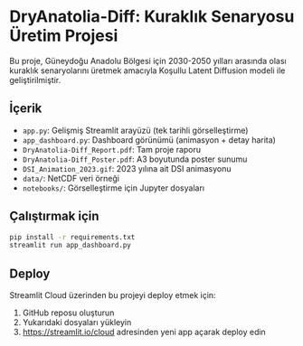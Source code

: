 
# DryAnatolia-Diff: Kuraklık Senaryosu Üretim Projesi

Bu proje, Güneydoğu Anadolu Bölgesi için 2030-2050 yılları arasında olası kuraklık senaryolarını üretmek amacıyla Koşullu Latent Diffusion modeli ile geliştirilmiştir.

## İçerik
- `app.py`: Gelişmiş Streamlit arayüzü (tek tarihli görselleştirme)
- `app_dashboard.py`: Dashboard görünümü (animasyon + detay harita)
- `DryAnatolia-Diff_Report.pdf`: Tam proje raporu
- `DryAnatolia-Diff_Poster.pdf`: A3 boyutunda poster sunumu
- `DSI_Animation_2023.gif`: 2023 yılına ait DSI animasyonu
- `data/`: NetCDF veri örneği
- `notebooks/`: Görselleştirme için Jupyter dosyaları

## Çalıştırmak için
```bash
pip install -r requirements.txt
streamlit run app_dashboard.py
```

## Deploy
Streamlit Cloud üzerinden bu projeyi deploy etmek için:
1. GitHub reposu oluşturun
2. Yukarıdaki dosyaları yükleyin
3. https://streamlit.io/cloud adresinden yeni app açarak deploy edin

